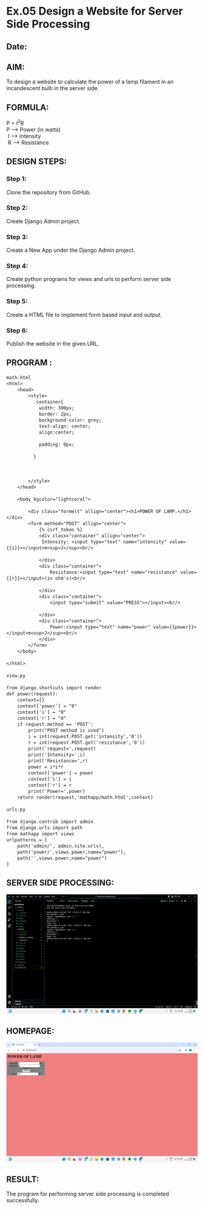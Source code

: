 # Ex.05 Design a Website for Server Side Processing
## Date:

## AIM:
 To design a website to calculate the power of a lamp filament in an incandescent bulb in the server side. 


## FORMULA:
P = I<sup>2</sup>R
<br> P --> Power (in watts)
<br> I --> Intensity
<br> R --> Resistance

## DESIGN STEPS:

### Step 1:
Clone the repository from GitHub.

### Step 2:
Create Django Admin project.

### Step 3:
Create a New App under the Django Admin project.

### Step 4:
Create python programs for views and urls to perform server side processing.

### Step 5:
Create a HTML file to implement form based input and output.

### Step 6:
Publish the website in the given URL.

## PROGRAM :
```
math.html
<html>
    <head>
        <style>
          .container{
            width: 300px;
            border: 2px;
            background-color: grey;
            text-align: center;
            align:center;
            
            padding: 0px;

          }
         
            

        </style>
    </head>
    
    <body bgcolor="lightcoral">
        
        <div class="formelt" allign="center"><h1>POWER OF LAMP.</h1> </div>
        <form method="POST" allign="center">
            {% csrf_token %}
            <div class="container" allign="center">
             Intensity: <input type="text" name="intensity" value={{i}}></input>m<sup>2</sup><br/>

            </div>
            <div class="container">
                Resistance:<input type="text" name="resistance" value={{r}}></input>(in ohm's)<br/>

            </div>
            <div class="container">
                <input type="submit" value="PRESS"></input><br/>

            </div>
            <div class="container">
                Power:<input type="text" name="power" value={{power}}></input>m<sup>2</sup><br/>            
            </div>
        </form>
    </body>
    
</html>

view.py

from django.shortcuts import render 
def power(request): 
    context={} 
    context['power'] = "0" 
    context['i'] = "0" 
    context['r'] = "0" 
    if request.method == 'POST': 
        print("POST method is used")
        i = int(request.POST.get('intensity','0'))
        r = int(request.POST.get('resistance','0'))
        print('request=',request) 
        print('Intensity=',i) 
        print('Resistance=',r) 
        power = i*i*r
        context['power'] = power
        context['i'] = i
        context['r'] = r
        print('Power=',power) 
    return render(request,'mathapp/math.html',context)

urls.py

from django.contrib import admin 
from django.urls import path 
from mathapp import views 
urlpatterns = [ 
    path('admin/', admin.site.urls), 
    path('power/',views.power,name="power"),
    path('',views.power,name="power")
]
```



## SERVER SIDE PROCESSING:
![alt text](image-1.png)


## HOMEPAGE:
![alt text](image.png)

## RESULT:
The program for performing server side processing is completed successfully.
